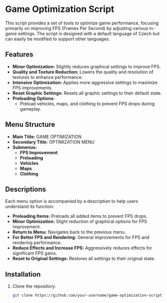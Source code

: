# Game Optimization Script

This script provides a set of tools to optimize game performance, focusing primarily on improving FPS (Frames Per Second) by adjusting various in-game settings. The script is designed with a default language of Czech but can easily be modified to support other languages.

## Features

- **Minor Optimization:** Slightly reduces graphical settings to improve FPS.
- **Quality and Texture Reduction:** Lowers the quality and resolution of textures to enhance performance.
- **Intensive Optimization:** Applies more aggressive settings to maximize FPS improvements.
- **Reset Graphic Settings:** Resets all graphic settings to their default state.
- **Preloading Options:** 
  - Preload vehicles, maps, and clothing to prevent FPS drops during gameplay.
  
## Menu Structure

- **Main Title:** GAME OPTIMIZATION
- **Secondary Title:** OPTIMIZATION MENU
- **Submenus:**
  - **FPS Improvement**
  - **Preloading**
  - **Vehicles**
  - **Maps**
  - **Clothing**

## Descriptions

Each menu option is accompanied by a description to help users understand its function:

- **Preloading Items:** Preloads all added items to prevent FPS drops.
- **Minor Optimization:** Slight reduction of graphical options for FPS improvement.
- **Return to Menu:** Navigates back to the previous menu.
- **For Better FPS and Rendering:** General improvements for FPS and rendering performance.
- **Reduce Effects and Increase FPS:** Aggressively reduces effects for significant FPS gains.
- **Reset to Original Settings:** Restores all settings to their original state.

## Installation

1. Clone the repository:
   ```bash
   git clone https://github.com/your-username/game-optimization-script.git
